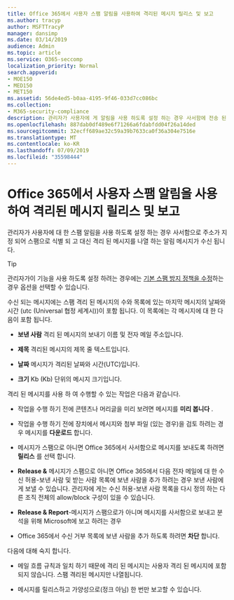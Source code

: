 ```yaml
---
title: Office 365에서 사용자 스팸 알림을 사용하여 격리된 메시지 릴리스 및 보고
ms.author: tracyp
author: MSFTTracyP
manager: dansimp
ms.date: 03/14/2019
audience: Admin
ms.topic: article
ms.service: O365-seccomp
localization_priority: Normal
search.appverid:
- MOE150
- MED150
- MET150
ms.assetid: 56de4ed5-b0aa-4195-9f46-033d7cc086bc
ms.collection:
- M365-security-compliance
description: 관리자가 사용자에 게 알림을 사용 하도록 설정 하는 경우 사서함에 전송 된 메시지를 스팸, 대량 또는 피싱 메시지로 식별 하는 알림 메시지가 표시 됩니다. 알림을 받은 후에는 메시지를 해제 하거나 보고할 수 있습니다.
ms.openlocfilehash: 887dab0df489e6f71266a6fdabfdd04f26a14ded
ms.sourcegitcommit: 32ecff689ae32c59a39b7633ca0f36a304e7516e
ms.translationtype: MT
ms.contentlocale: ko-KR
ms.lasthandoff: 07/09/2019
ms.locfileid: "35598444"
---
```

# <a name="use-user-spam-notifications-to-release-and-report-quarantined-messages-in-office-365"></a>Office 365에서 사용자 스팸 알림을 사용하여 격리된 메시지 릴리스 및 보고

관리자가 사용자에 대 한 스팸 알림을 사용 하도록 설정 하는 경우 사서함으로 주소가 지정 되어 스팸으로 식별 되 고 대신 격리 된 메시지를 나열 하는 알림 메시지가 수신 됩니다.
  
> [!TIP]
> 관리자가이 기능을 사용 하도록 설정 하려는 경우에는 [기본 스팸 방지 정책을 수정](https://go.microsoft.com/fwlink/?LinkId=800313)하는 경우 옵션을 선택할 수 있습니다. 
  
수신 되는 메시지에는 스팸 격리 된 메시지의 수와 목록에 있는 마지막 메시지의 날짜와 시간 (utc (Universal 협정 세계시))이 포함 됩니다. 이 목록에는 각 메시지에 대 한 다음이 포함 됩니다.
  
- **보낸 사람** 격리 된 메시지의 보내기 이름 및 전자 메일 주소입니다. 
    
- **제목** 격리된 메시지의 제목 줄 텍스트입니다. 
    
- **날짜** 메시지가 격리된 날짜와 시간(UTC)입니다. 
    
- **크기** Kb (Kb) 단위의 메시지 크기입니다. 
    
격리 된 메시지를 사용 하 여 수행할 수 있는 작업은 다음과 같습니다.

- 작업을 수행 하기 전에 콘텐츠나 머리글을 미리 보려면 메시지를 **미리 봅니다** .

- 작업을 수행 하기 전에 장치에서 메시지와 첨부 파일 (있는 경우)을 검토 하려는 경우 메시지를 **다운로드** 합니다.

- 메시지가 스팸으로 아니면 Office 365에서 사서함으로 메시지를 보내도록 하려면 **릴리스** 를 선택 합니다.

- **Release &** 메시지가 스팸으로 아니면 Office 365에서 다음 전자 메일에 대 한 수신 허용-보낸 사람 및 받는 사람 목록에 보낸 사람을 추가 하려는 경우 보낸 사람에 게 보낼 수 있습니다. 관리자에 게는 수신 허용-보낸 사람 목록을 다시 정의 하는 다른 조직 전체의 allow/block 구성이 있을 수 있습니다.

- **Release & Report**-메시지가 스팸으로가 아니며 메시지를 사서함으로 보내고 분석을 위해 Microsoft에 보고 하려는 경우

- Office 365에서 수신 거부 목록에 보낸 사람을 추가 하도록 하려면 **차단** 합니다.

다음에 대해 숙지 합니다.
  
- 메일 흐름 규칙과 일치 하기 때문에 격리 된 메시지는 사용자 격리 된 메시지에 포함 되지 않습니다. 스팸 격리된 메시지만 나열됩니다.
    
- 메시지를 릴리스하고 가양성으로(정크 아님) 한 번만 보고할 수 있습니다.
    

